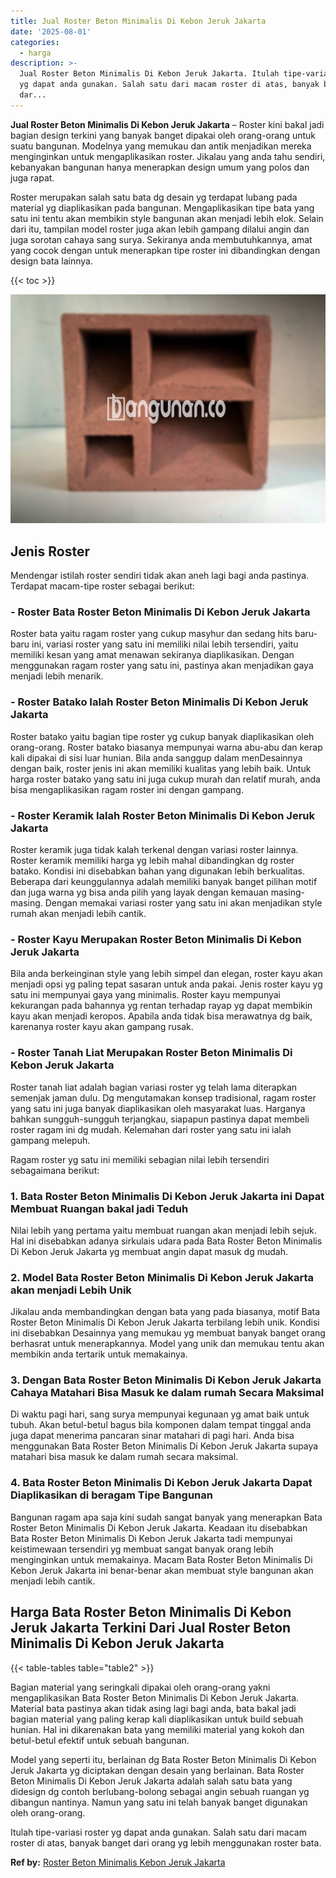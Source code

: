 ```yaml
---
title: Jual Roster Beton Minimalis Di Kebon Jeruk Jakarta
date: '2025-08-01'
categories:
  - harga
description: >-
  Jual Roster Beton Minimalis Di Kebon Jeruk Jakarta. Itulah tipe-variasi roster
  yg dapat anda gunakan. Salah satu dari macam roster di atas, banyak banget
  dar...
---
```


**Jual Roster Beton Minimalis Di Kebon Jeruk Jakarta** – Roster kini bakal jadi bagian design terkini yang banyak banget dipakai oleh orang-orang untuk suatu bangunan. Modelnya yang memukau dan antik menjadikan mereka menginginkan untuk mengaplikasikan roster. Jikalau yang anda tahu sendiri, kebanyakan bangunan hanya menerapkan design umum yang polos dan juga rapat.

Roster merupakan salah satu bata dg desain yg terdapat lubang pada material yg diaplikasikan pada bangunan. Mengaplikasikan tipe bata yang satu ini tentu akan membikin style bangunan akan menjadi lebih elok. Selain dari itu, tampilan model roster juga akan lebih gampang dilalui angin dan juga sorotan cahaya sang surya. Sekiranya anda membutuhkannya, amat yang cocok dengan untuk menerapkan tipe roster ini dibandingkan dengan design bata lainnya.

{{< toc >}}

![Jual Roster Beton Minimalis Di Kebon Jeruk Jakarta](/images/bata-roster-minimalis-33.png)

## Jenis Roster

Mendengar istilah roster sendiri tidak akan aneh lagi bagi anda pastinya. Terdapat macam-tipe roster sebagai berikut:

### \- Roster Bata Roster Beton Minimalis Di Kebon Jeruk Jakarta

Roster bata yaitu ragam roster yang cukup masyhur dan sedang hits baru-baru ini, variasi roster yang satu ini memiliki nilai lebih tersendiri, yaitu memiliki kesan yang amat menawan sekiranya diaplikasikan. Dengan menggunakan ragam roster yang satu ini, pastinya akan menjadikan gaya menjadi lebih menarik.

### \- Roster Batako Ialah Roster Beton Minimalis Di Kebon Jeruk Jakarta

Roster batako yaitu bagian tipe roster yg cukup banyak diaplikasikan oleh orang-orang. Roster batako biasanya mempunyai warna abu-abu dan kerap kali dipakai di sisi luar hunian. Bila anda sanggup dalam menDesainnya dengan baik, roster jenis ini akan memiliki kualitas yang lebih baik. Untuk harga roster batako yang satu ini juga cukup murah dan relatif murah, anda bisa mengaplikasikan ragam roster ini dengan gampang.

### \- Roster Keramik Ialah Roster Beton Minimalis Di Kebon Jeruk Jakarta

Roster keramik juga tidak kalah terkenal dengan variasi roster lainnya. Roster keramik memiliki harga yg lebih mahal dibandingkan dg roster batako. Kondisi ini disebabkan bahan yang digunakan lebih berkualitas. Beberapa dari keunggulannya adalah memiliki banyak banget pilihan motif dan juga warna yg bisa anda pilih yang layak dengan kemauan masing-masing. Dengan memakai variasi roster yang satu ini akan menjadikan style rumah akan menjadi lebih cantik.

### \- Roster Kayu Merupakan Roster Beton Minimalis Di Kebon Jeruk Jakarta

Bila anda berkeinginan style yang lebih simpel dan elegan, roster kayu akan menjadi opsi yg paling tepat sasaran untuk anda pakai. Jenis roster kayu yg satu ini mempunyai gaya yang minimalis. Roster kayu mempunyai kekurangan pada bahannya yg rentan terhadap rayap yg dapat membikin kayu akan menjadi keropos. Apabila anda tidak bisa merawatnya dg baik, karenanya roster kayu akan gampang rusak.

### \- Roster Tanah Liat Merupakan Roster Beton Minimalis Di Kebon Jeruk Jakarta

Roster tanah liat adalah bagian variasi roster yg telah lama diterapkan semenjak jaman dulu. Dg mengutamakan konsep tradisional, ragam roster yang satu ini juga banyak diaplikasikan oleh masyarakat luas. Harganya bahkan sungguh-sungguh terjangkau, siapapun pastinya dapat membeli roster ragam ini dg mudah. Kelemahan dari roster yang satu ini ialah gampang melepuh.

Ragam roster yg satu ini memiliki sebagian nilai lebih tersendiri sebagaimana berikut:

### 1\. Bata Roster Beton Minimalis Di Kebon Jeruk Jakarta ini Dapat Membuat Ruangan bakal jadi Teduh

Nilai lebih yang pertama yaitu membuat ruangan akan menjadi lebih sejuk. Hal ini disebabkan adanya sirkulais udara pada Bata Roster Beton Minimalis Di Kebon Jeruk Jakarta yg membuat angin dapat masuk dg mudah.

### 2\. Model Bata Roster Beton Minimalis Di Kebon Jeruk Jakarta akan menjadi Lebih Unik

Jikalau anda membandingkan dengan bata yang pada biasanya, motif Bata Roster Beton Minimalis Di Kebon Jeruk Jakarta terbilang lebih unik. Kondisi ini disebabkan Desainnya yang memukau yg membuat banyak banget orang berhasrat untuk menerapkannya. Model yang unik dan memukau tentu akan membikin anda tertarik untuk memakainya.

### 3\. Dengan Bata Roster Beton Minimalis Di Kebon Jeruk Jakarta Cahaya Matahari Bisa Masuk ke dalam rumah Secara Maksimal

Di waktu pagi hari, sang surya mempunyai kegunaan yg amat baik untuk tubuh. Akan betul-betul bagus bila komponen dalam tempat tinggal anda juga dapat menerima pancaran sinar matahari di pagi hari. Anda bisa menggunakan Bata Roster Beton Minimalis Di Kebon Jeruk Jakarta supaya matahari bisa masuk ke dalam rumah secara maksimal.

### 4\. Bata Roster Beton Minimalis Di Kebon Jeruk Jakarta Dapat Diaplikasikan di beragam Tipe Bangunan

Bangunan ragam apa saja kini sudah sangat banyak yang menerapkan Bata Roster Beton Minimalis Di Kebon Jeruk Jakarta. Keadaan itu disebabkan Bata Roster Beton Minimalis Di Kebon Jeruk Jakarta tadi mempunyai keistimewaan tersendiri yg membuat sangat banyak orang lebih menginginkan untuk memakainya. Macam Bata Roster Beton Minimalis Di Kebon Jeruk Jakarta ini benar-benar akan membuat style bangunan akan menjadi lebih cantik.

## Harga Bata Roster Beton Minimalis Di Kebon Jeruk Jakarta Terkini Dari Jual Roster Beton Minimalis Di Kebon Jeruk Jakarta

{{< table-tables table="table2" >}}

Bagian material yang seringkali dipakai oleh orang-orang yakni mengaplikasikan Bata Roster Beton Minimalis Di Kebon Jeruk Jakarta. Material bata pastinya akan tidak asing lagi bagi anda, bata bakal jadi bagian material yang paling kerap kali diaplikasikan untuk build sebuah hunian. Hal ini dikarenakan bata yang memiliki material yang kokoh dan betul-betul efektif untuk sebuah bangunan.

Model yang seperti itu, berlainan dg Bata Roster Beton Minimalis Di Kebon Jeruk Jakarta yg diciptakan dengan desain yang berlainan. Bata Roster Beton Minimalis Di Kebon Jeruk Jakarta adalah salah satu bata yang didesign dg contoh berlubang-bolong sebagai angin sebuah ruangan yg dibangun nantinya. Namun yang satu ini telah banyak banget digunakan oleh orang-orang.

Itulah tipe-variasi roster yg dapat anda gunakan. Salah satu dari macam roster di atas, banyak banget dari orang yg lebih menggunakan roster bata.

**Ref by:** [Roster Beton Minimalis Kebon Jeruk Jakarta](https://id.wikipedia.org/wiki/Roster)
